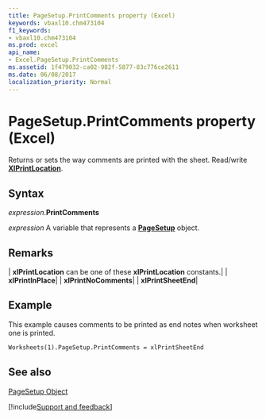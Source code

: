 ```yaml
---
title: PageSetup.PrintComments property (Excel)
keywords: vbaxl10.chm473104
f1_keywords:
- vbaxl10.chm473104
ms.prod: excel
api_name:
- Excel.PageSetup.PrintComments
ms.assetid: 1f479032-ca02-982f-5877-83c776ce2611
ms.date: 06/08/2017
localization_priority: Normal
---
```



# PageSetup.PrintComments property (Excel)

Returns or sets the way comments are printed with the sheet. Read/write  **[XlPrintLocation](Excel.XlPrintLocation.md)**.


## Syntax

_expression_.**PrintComments**

_expression_ A variable that represents a **[PageSetup](Excel.PageSetup.md)** object.


## Remarks





| **xlPrintLocation** can be one of these **xlPrintLocation** constants.|
| **xlPrintInPlace**|
| **xlPrintNoComments**|
| **xlPrintSheetEnd**|

## Example

This example causes comments to be printed as end notes when worksheet one is printed.


```vb
Worksheets(1).PageSetup.PrintComments = xlPrintSheetEnd
```


## See also


[PageSetup Object](Excel.PageSetup.md)

[!include[Support and feedback](~/includes/feedback-boilerplate.md)]